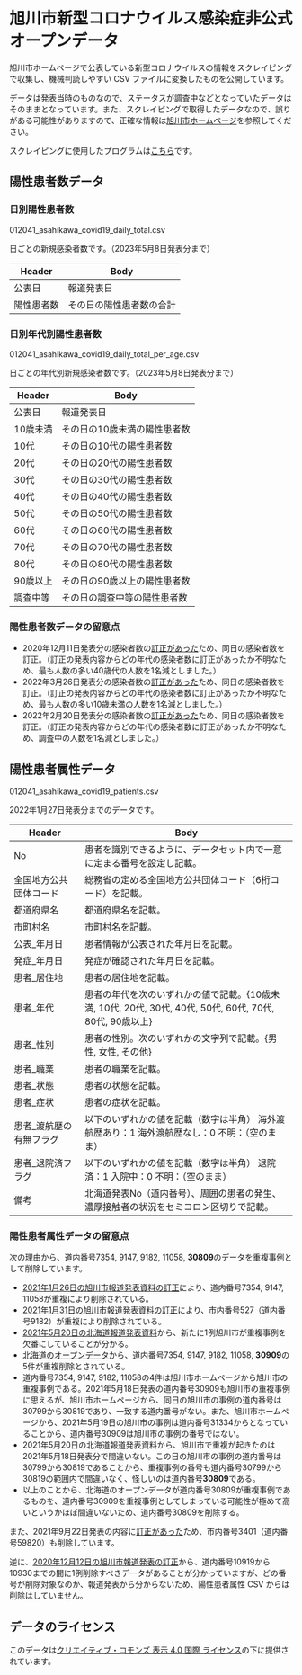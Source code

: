 # 旭川市新型コロナウイルス感染症非公式オープンデータ

旭川市ホームページで公表している新型コロナウイルスの情報をスクレイピングで収集し、機械判読しやすい CSV ファイルに変換したものを公開しています。

データは発表当時のものなので、ステータスが調査中などとなっていたデータはそのままとなっています。また、スクレイピングで取得したデータなので、誤りがある可能性がありますので、正確な情報は[旭川市ホームページ](https://www.city.asahikawa.hokkaido.jp/10013/10014/070236.html)を参照してください。

スクレイピングに使用したプログラムは[こちら](https://github.com/takedah/ash_unofficial_covid19)です。

## 陽性患者数データ

### 日別陽性患者数

012041_asahikawa_covid19_daily_total.csv

日ごとの新規感染者数です。（2023年5月8日発表分まで）

| Header     | Body                     |
| ---------- | ------------------------ |
| 公表日     | 報道発表日               |
| 陽性患者数 | その日の陽性患者数の合計 |

### 日別年代別陽性患者数

012041_asahikawa_covid19_daily_total_per_age.csv

日ごとの年代別新規感染者数です。（2023年5月8日発表分まで）

| Header   | Body                         |
| -------- | ---------------------------- |
| 公表日   | 報道発表日                   |
| 10歳未満 | その日の10歳未満の陽性患者数 |
| 10代     | その日の10代の陽性患者数     |
| 20代     | その日の20代の陽性患者数     |
| 30代     | その日の30代の陽性患者数     |
| 40代     | その日の40代の陽性患者数     |
| 50代     | その日の50代の陽性患者数     |
| 60代     | その日の60代の陽性患者数     |
| 70代     | その日の70代の陽性患者数     |
| 80代     | その日の80代の陽性患者数     |
| 90歳以上 | その日の90歳以上の陽性患者数 |
| 調査中等 | その日の調査中等の陽性患者数 |

### 陽性患者数データの留意点

* 2020年12月11日発表分の感染者数の[訂正があった](https://www.city.asahikawa.hokkaido.jp/kurashi/135/136/150/d072337_d/fil/1212-2.pdf "令和２年１２月１１日発表「新型コロナウイルスに関連した患者の発生」について")ため、同日の感染者数を訂正。（訂正の発表内容からどの年代の感染者数に訂正があったか不明なため、最も人数の多い40歳代の人数を1名減としました。）
* 2022年3月26日発表分の感染者数の[訂正があった](https://www.city.asahikawa.hokkaido.jp/kurashi/135/136/150/d074860_d/fil/0327-2.pdf "報道発表資料の訂正について")ため、同日の感染者数を訂正。（訂正の発表内容からどの年代の感染者数に訂正があったか不明なため、最も人数の多い10歳未満の人数を1名減としました。）
* 2022年2月20日発表分の感染者数の[訂正があった](https://www.city.asahikawa.hokkaido.jp/kurashi/135/136/150/d074697_d/fil/0220-2.pdf "患者数の訂正について（2月21日）")ため、同日の感染者数を訂正。（訂正の発表内容からどの年代の感染者数に訂正があったか不明なため、調査中の人数を1名減としました。）

## 陽性患者属性データ

012041_asahikawa_covid19_patients.csv

2022年1月27日発表分までのデータです。

| Header                  | Body                                                                                                     |
| ----------------------- | -------------------------------------------------------------------------------------------------------- |
| No                      | 患者を識別できるように、データセット内で一意に定まる番号を設定し記載。                                   |
| 全国地方公共団体コード  | 総務省の定める全国地方公共団体コード（6桁コード）を記載。                                                |
| 都道府県名              | 都道府県名を記載。                                                                                       |
| 市町村名                | 市町村名を記載。                                                                                         |
| 公表_年月日             | 患者情報が公表された年月日を記載。                                                                       |
| 発症_年月日             | 発症が確認された年月日を記載。                                                                           |
| 患者_居住地             | 患者の居住地を記載。                                                                                     |
| 患者_年代               | 患者の年代を次のいずれかの値で記載。{10歳未満, 10代, 20代, 30代, 40代, 50代, 60代, 70代, 80代, 90歳以上} |
| 患者_性別               | 患者の性別。次のいずれかの文字列で記載。{男性, 女性, その他}                                             |
| 患者_職業               | 患者の職業を記載。                                                                                       |
| 患者_状態               | 患者の状態を記載。                                                                                       |
| 患者_症状               | 患者の症状を記載。                                                                                       |
| 患者_渡航歴の有無フラグ | 以下のいずれかの値を記載（数字は半角） 海外渡航歴あり：1 海外渡航歴なし：0 不明：（空のまま）            |
| 患者_退院済フラグ       | 以下のいずれかの値を記載（数字は半角） 退院済：1 入院中：0 不明：（空のまま）                            |
| 備考                    | 北海道発表No（道内番号）、周囲の患者の発生、濃厚接触者の状況をセミコロン区切りで記載。                   |

### 陽性患者属性データの留意点

次の理由から、道内番号7354, 9147, 9182, 11058, **30809**のデータを重複事例として削除しています。

* [2021年1月26日の旭川市報道発表資料の訂正](https://www.city.asahikawa.hokkaido.jp/kurashi/135/136/150/d072504_d/fil/shusei0126.pdf "本市報道発表資料の修正について")により、道内番号7354, 9147, 11058が重複により削除されている。
* [2021年1月31日の旭川市報道発表資料の訂正](https://covid19.asahikawa-opendata.morori.jp/opendata "令和 2 年 12 月 2 日発表「新型コロナウイルスに関連した患者の発生」について")により、市内番号527（道内番号9182）が重複により削除されている。
* [2021年5月20日の北海道報道発表資料](https://www.pref.hokkaido.lg.jp/fs/4/5/3/1/0/3/7/_/hokkaido_z0519.pdf "新型コロナウイルスに関連した患者（31，367～31，533例目）の発生について（報道発表資料:PDF)")から、新たに1例旭川市が重複事例を欠番にしていることが分かる。
* [北海道のオープンデータ](https://www.harp.lg.jp/opendata/dataset/1852/resource/4749/010006_hokkaido_covid19_patients.csv "010006_hokkaido_covid19_patients.csv")から、道内番号7354, 9147, 9182, 11058, **30909**の5件が重複削除とされている。
* 道内番号7354, 9147, 9182, 11058の4件は旭川市ホームページから旭川市の重複事例である。2021年5月18日発表の道内番号30909も旭川市の重複事例に思えるが、旭川市ホームページから、同日の旭川市の事例の道内番号は30799から30819であり、一致する道内番号がない。また、旭川市ホームページから、2021年5月19日の旭川市の事例は道内番号31334からとなっていることから、道内番号30909は旭川市の事例の番号ではない。
* 2021年5月20日の北海道報道発表資料から、旭川市で重複が起きたのは2021年5月18日発表分で間違いない。この日の旭川市の事例の道内番号は30799から30819であることから、重複事例の番号も道内番号30799から30819の範囲内で間違いなく、怪しいのは道内番号**30809**である。
* 以上のことから、北海道のオープンデータが道内番号30809が重複事例であるものを、道内番号30909を重複事例としてしまっている可能性が極めて高いというかほぼ間違いないため、道内番号30809を削除する。

また、2021年9月22日発表の内容に[訂正があった](https://www.city.asahikawa.hokkaido.jp/kurashi/135/136/150/d073824_d/fil/09232.pdf "訂正文")ため、市内番号3401（道内番号59820）も削除しています。

逆に、[2020年12月12日の旭川市報道発表の訂正](https://www.city.asahikawa.hokkaido.jp/kurashi/135/136/150/d072337_d/fil/1212-2.pdf "令和２年１２月１１日発表「新型コロナウイルスに関連した患者の発生」について")から、道内番号10919から10930までの間に1例削除すべきデータがあることが分かっていますが、どの番号が削除対象なのか、報道発表から分からないため、陽性患者属性 CSV からは削除はしていません。

## データのライセンス

このデータは[クリエイティブ・コモンズ 表示 4.0 国際 ライセンス](http://creativecommons.org/licenses/by/4.0/)の下に提供されています。

